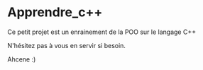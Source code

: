 # Apprendre_c++

Ce petit projet est un enrainement de la POO sur le langage C++


N'hésitez pas à vous en servir si besoin.

Ahcene :) 
